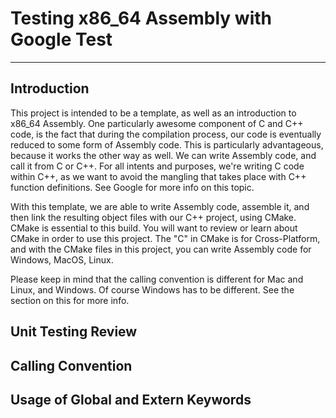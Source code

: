 # Testing x86_64 Assembly with Google Test

---


## Introduction

This project is intended to be a template, as well as an introduction to x86_64 Assembly. One particularly awesome
component of C and C++ code, is the fact that during the compilation process, our code is eventually reduced to some 
form of Assembly code. This is particularly advantageous, because it works the other way as well. We can write Assembly
code, and call it from C or C++. For all intents and purposes, we're writing C code within C++, as we want to avoid the 
mangling that takes place with C++ function definitions. See Google for more info on this topic. 

With this template, we are able to write Assembly code, assemble it, and then link the resulting object files with our 
C++ project, using CMake. CMake is essential to this build. You will want to review or learn about CMake in order to 
use this project. The "C" in CMake is for Cross-Platform, and with the CMake files in this project, you can write 
Assembly code for Windows, MacOS, Linux. 

Please keep in mind that the calling convention is different for Mac and Linux, and Windows. Of course Windows has to
be different. See the section on this for more info. 

## Unit Testing Review

## Calling Convention

## Usage of Global and Extern Keywords

